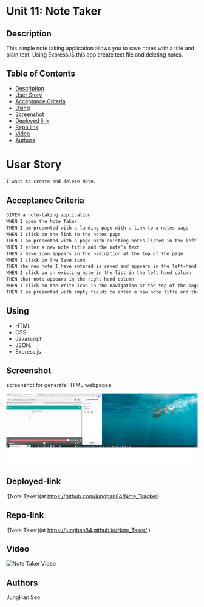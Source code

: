 # Unit 11: Note Taker

## Description
This simple note taking application allows you to save notes with a title and plain text. Using ExpressJS,this app create text file and deleting notes.

## Table of Contents

- [Description](#description)
- [User Story](#user-story)
- [Acceptance Criteria](#acceptance-criteria)
- [Using](#Using)
- [Screenshot](#screenshot)
- [Deployed link](#Deployed-link)
- [Repo link](#Repo-link)
- [Video](#Video)
- [Authors](#Authors)

# User Story

```md
I want to create and delete Note.
```

## Acceptance Criteria

```md
GIVEN a note-taking application
WHEN I open the Note Taker
THEN I am presented with a landing page with a link to a notes page
WHEN I click on the link to the notes page
THEN I am presented with a page with existing notes listed in the left-hand column, plus empty fields to enter a new note title and the note’s text in the right-hand column
WHEN I enter a new note title and the note’s text
THEN a Save icon appears in the navigation at the top of the page
WHEN I click on the Save icon
THEN the new note I have entered is saved and appears in the left-hand column with the other existing notes
WHEN I click on an existing note in the list in the left-hand column
THEN that note appears in the right-hand column
WHEN I click on the Write icon in the navigation at the top of the page
THEN I am presented with empty fields to enter a new note title and the note’s text in the right-hand column
```
## Using

* HTML
* CSS
* Javascript
* JSON.
* Express.js


## Screenshot

screenshot for generate HTML webpages

![screenshot](./public/assets/images/NoteTakerScreenShot.png) 

## Deployed-link

![Note Taker](at https://github.com/junghan84/Note_Tracker) 

## Repo-link

![Note Taker](at https://junghan84.github.io/Note_Taker/ ) 

## Video

![Note Taker Video](https://drive.google.com/file/d/1kdZ4uFPEot07F3puXEnKbRlbPrye7O6u/view)

## Authors
JungHan Seo